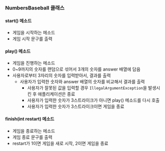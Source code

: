 ### NumbersBaseball 클래스

#### start() 메소드

+ 게임을 시작하는 메소드
+ 게임 시작 문구를 출력

#### play() 메소드

+ 게임을 진행하는 메소드
+ 0~9까지의 숫자를 랜덤으로 섞어서 3개의 숫자를 answer 배열에 담음
+ 사용자로부터 3자리의 숫자를 입력받아서, 결과를 출력
    + 사용자가 입력한 숫자와 answer 배열의 숫자를 비교해서 결과를 출력
        + 사용자가 잘못된 값을 입력할 경우 `IllegalArgumentException`을 발생시킨 후 애플리케이션은 종료
        + 사용자가 입력한 숫자가 3스트라이크가 아니면 play() 메소드를 다시 호출
        + 사용자가 입력한 숫자가 3스트라이크이면 게임을 종료

#### finish(int restart) 메소드

+ 게임을 종료하는 메소드
+ 게임 종료 문구를 출력
+ restart가 1이면 게임을 새로 시작, 2이면 게임을 종료